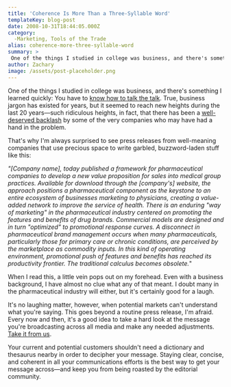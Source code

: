 ```yaml
---
title: 'Coherence Is More Than a Three-Syllable Word'
templateKey: blog-post
date: 2008-10-31T18:44:05.000Z
category: 
  -Marketing, Tools of the Trade
alias: coherence-more-three-syllable-word
summary: > 
 One of the things I studied in college was business, and there's something I learned quickly: You have to know how to talk the talk. True, business jargon has existed for years, but it seemed to reach new heights during the last 20 years—such ridiculous heights, in fact, that there has been a well-deserved backlash by some of the very companies who may have had a hand in the problem.
author: Zachary
image: /assets/post-placeholder.png
---
```


One of the things I studied in college was business, and there's something I learned quickly: You have to [know how to talk the talk](http://www.theofficelife.com/business-jargon-dictionary-A.html). True, business jargon has existed for years, but it seemed to reach new heights during the last 20 years—such ridiculous heights, in fact, that there has been a [well-deserved backlash](http://www.youtube.com/watch?v=cgeLY7CL5IE) by some of the very companies who may have had a hand in the problem.

That's why I'm always surprised to see press releases from well-meaning companies that use precious space to write garbled, buzzword-laden stuff like this:

_"\[Company name\], today published a framework for pharmaceutical companies to develop a new value proposition for sales into medical group practices. Available for download through the \[company's\] website, the approach positions a pharmaceutical component as the keystone to an entire ecosystem of businesses marketing to physicians, creating a value-added network to improve the service of health. There is an enduring "way of marketing" in the pharmaceutical industry centered on promoting the features and benefits of drug brands. Commercial models are designed and in turn "optimized" to promotional response curves. A disconnect in pharmaceutical brand management occurs when many pharmaceuticals, particularly those for primary care or chronic conditions, are perceived by the marketplace as commodity inputs. In this kind of operating environment, promotional push of features and benefits has reached its productivity frontier. The traditional calculus becomes obsolete._"

When I read this, a little vein pops out on my forehead. Even with a business background, I have almost no clue what any of that meant. I doubt many in the pharmaceutical industry will either, but it's certainly good for a laugh.

It's no laughing matter, however, when potential markets can't understand what you're saying. This goes beyond a routine press release, I'm afraid. Every now and then, it's a good idea to take a hard look at the message you're broadcasting across all media and make any needed adjustments. [Take it from us](/2008/09/02/updated-digett-website-coming).

Your current and potential customers shouldn't need a dictionary and thesaurus nearby in order to decipher your message. Staying clear, concise, and coherent in all your communications efforts is the best way to get your message across—and keep you from being roasted by the editorial community.